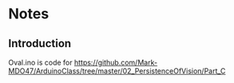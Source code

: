 # Notes

## Introduction
Oval.ino is code for https://github.com/Mark-MDO47/ArduinoClass/tree/master/02_PersistenceOfVision/Part_C
